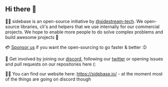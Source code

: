 ## Hi there 👋

🙋‍♀️ sidebase is an open-source initiative by [@sidestream-tech](https://github.com/sidestream-tech). We open-source libraries, cli's and helpers that we use internally for our commercial projects. We hope to enable more people to do solve complex problems and build awesome projects :rocket: 

💳 [Sponsor us](https://github.com/sponsors/sidebase) if you want the open-sourcing to go faster & better :D

🌈 Get involved by joining our [discord](https://discord.gg/NDDgQkcv3s), following our [twitter](https://twitter.com/sidebase_io) or opening issues and pull requests on our repositories here (: 

👩‍💻 You can find our website here: https://sidebase.io/ - at the moment most of the things are going on discord though

